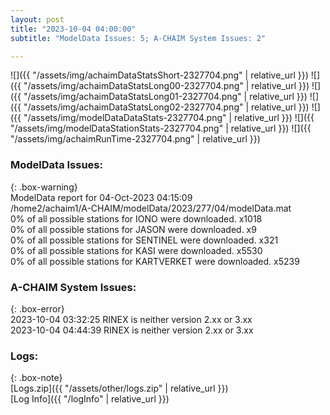 ```yaml
---
layout: post
title: "2023-10-04 04:00:00"
subtitle: "ModelData Issues: 5; A-CHAIM System Issues: 2"

---
```


![]({{ "/assets/img/achaimDataStatsShort-2327704.png" | relative_url }})
![]({{ "/assets/img/achaimDataStatsLong00-2327704.png" | relative_url }})
![]({{ "/assets/img/achaimDataStatsLong01-2327704.png" | relative_url }})
![]({{ "/assets/img/achaimDataStatsLong02-2327704.png" | relative_url }})
![]({{ "/assets/img/modelDataDataStats-2327704.png" | relative_url }})
![]({{ "/assets/img/modelDataStationStats-2327704.png" | relative_url }})
![]({{ "/assets/img/achaimRunTime-2327704.png" | relative_url }})


### ModelData Issues:  
  
{: .box-warning}  
 ModelData report for 04-Oct-2023 04:15:09   
 /home2/achaim1/A-CHAIM/modelData/2023/277/04/modelData.mat   
 0% of all possible stations for IONO were downloaded. x1018   
 0% of all possible stations for JASON were downloaded. x9   
 0% of all possible stations for SENTINEL were downloaded. x321   
 0% of all possible stations for KASI were downloaded. x5530   
 0% of all possible stations for KARTVERKET were downloaded. x5239   
  
### A-CHAIM System Issues:  
  
{: .box-error}  
2023-10-04 03:32:25 RINEX is neither version 2.xx or 3.xx  
2023-10-04 04:44:39 RINEX is neither version 2.xx or 3.xx  

### Logs:  
  
{: .box-note}  
[Logs.zip]({{ "/assets/other/logs.zip" | relative_url }})  
[Log Info]({{ "/logInfo" | relative_url }})  
